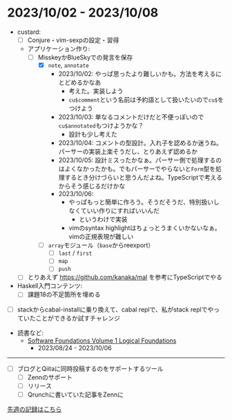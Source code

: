 # 2023/10/02 - 2023/10/08

- custard:
    - [ ] Conjure・vim-sexpの設定・習得
    - アプリケーション作り:
        - [ ] MisskeyかBlueSkyでの発言を保存
            - [x] `note`, `annotate`
                - 2023/10/02: やっぱ思ったより難しいかも。方法を考えるにとどめるかなあ
                    - 考えた。実装しよう
                    - `cu$comment`という名前は予約語として扱いたいので`cu$`をつけよう
                - 2023/10/03: 単なるコメントだけだと不便っぽいので`cu$annotated`もつけようかな？
                    - 設計も少し考えた
                - 2023/10/04: コメントの型設計。入れ子を認めるか迷うね。パーサーの実装上楽そうだし、とりあえず認めるか
                - 2023/10/05: 設計ミスったかなぁ。パーサー側で処理するのはよくなかったかも。でもパーサーでやらないと`Form`型を処理するとき分けづらいと思うんだよね。TypeScriptで考えるからそう感じるだけかな
                - 2023/10/06:
                    - やっぱもっと簡単に作ろう。そうだそうだ、特別扱いしなくていい作りにすればいいんだ
                        - というわけで実装
                    - vimのsyntax highlightはちょっとうまくいかないなぁ。vimの正規表現が難しい
            - [ ] `array`モジュール（`base`からreexport）
                - [ ] `last` / `first`
                - [ ] `map`
                - [ ] `push`
    - [ ] とりあえず <https://github.com/kanaka/mal> を参考にTypeScriptでやる
- Haskell入門コンテンツ:
    - [ ] 課題18の不足箇所を埋める
- [ ] stackからcabal-installに乗り換えて、cabal replで、私がstack replでやっていたことができるか試すチャレンジ
- 読書など:
    - [Software Foundations Volume 1 Logical Foundations](https://softwarefoundations.cis.upenn.edu/lf-current/index.html)
        - 2023/08/24 - 2023/10/06

------

- [ ] ブログとQiitaに同時投稿するのをサポートするツール
    - [ ] Zennのサポート
    - [ ] リリース
    - [ ] Qrunchに書いていた記事をZennに

[先週の記録はこちら](https://github.com/igrep/daily-commits/blob/dbfe6ae90079db8b366bd29d039f1e7c033ce1c0/yesterday.md)
